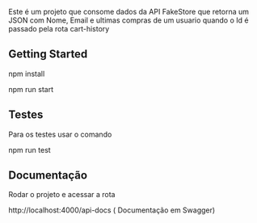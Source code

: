 Este é um projeto que consome dados da API FakeStore que retorna um JSON com Nome, Email e ultimas compras de um usuario quando o Id é passado pela rota cart-history

## Getting Started

npm install 


npm run start


## Testes

Para os testes usar o comando 

npm run test


## Documentação

Rodar o projeto e acessar a rota

http://localhost:4000/api-docs ( Documentação em Swagger)



